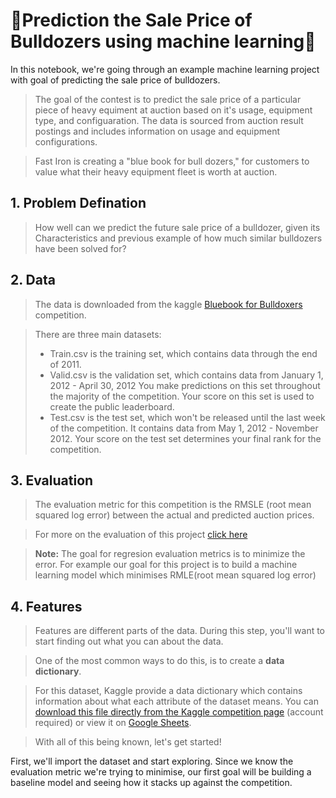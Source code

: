 # 🚜Prediction the Sale Price of Bulldozers using machine learning🚜


In this notebook, we're going through an example machine learning project with goal of predicting the sale price of bulldozers.

>The goal of the contest is to predict the sale price of a particular piece of heavy equiment at auction based on it's usage, equipment type, and configuaration.  The data is sourced from auction result postings and includes information on usage and equipment configurations.

>Fast Iron is creating a "blue book for bull dozers," for customers to value what their heavy equipment fleet is worth at auction.

## 1. Problem Defination
> How well can we predict the future sale price of a bulldozer, given its Characteristics and previous example of how much similar bulldozers have been solved for?

## 2. Data
>The data is downloaded from the kaggle [Bluebook for Bulldoxers](https://www.kaggle.com/c/bluebook-for-bulldozers) competition.

> There are three main datasets:
> * Train.csv is the training set, which contains data through the end of 2011.
>* Valid.csv is the validation set, which contains data from January 1, 2012 - April 30, 2012 You make predictions on this set throughout the majority of the competition. Your score on this set is used to create the public leaderboard.
>* Test.csv is the test set, which won't be released until the last week of the competition. It contains data from May 1, 2012 - November 2012. Your score on the test set determines your final rank for the competition.


## 3. Evaluation 
>The evaluation metric for this competition is the RMSLE (root mean squared log error) between the actual and predicted auction prices.

> For more on the evaluation of  this project [click here](https://www.kaggle.com/c/bluebook-for-bulldozers/overview/evaluation)

> **Note:** The goal for regresion evaluation metrics is to minimize the error. For example our goal for this project is to build a machine learning model which minimises RMLE(root mean squared log error)



## 4. Features

> Features are different parts of the data. During this step, you'll want to start finding out what you can about the data.

> One of the most common ways to do this, is to create a **data dictionary**.

> For this dataset, Kaggle provide a data dictionary which contains information about what each attribute of the dataset means. You can [download this file directly from the Kaggle competition page](https://www.kaggle.com/c/bluebook-for-bulldozers/download/Bnl6RAHA0enbg0UfAvGA%2Fversions%2FwBG4f35Q8mAbfkzwCeZn%2Ffiles%2FData%20Dictionary.xlsx) (account required) or view it on [Google Sheets](https://docs.google.com/spreadsheets/d/1frLAkiTS-kAOcfF8JgKNp8o8KWTh6xHKGrVxC1FAi1g/edit?usp=sharing).

> With all of this being known, let's get started! 

First, we'll import the dataset and start exploring. Since we know the evaluation metric we're trying to minimise, our first goal will be building a baseline model and seeing how it stacks up against the competition.


